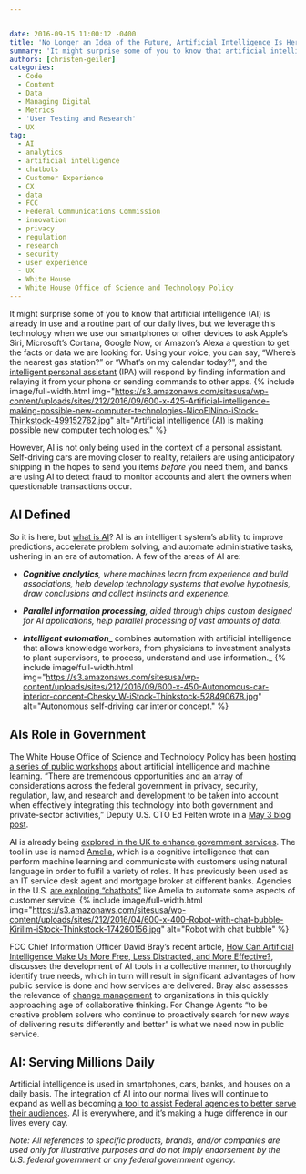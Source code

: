 ```yaml
---


date: 2016-09-15 11:00:12 -0400
title: 'No Longer an Idea of the Future, Artificial Intelligence Is Here and You Are Probably Already Using It'
summary: 'It might surprise some of you to know that artificial intelligence (AI) is already in use and a routine part of our daily lives, but we leverage this technology when we use our smartphones or other&nbsp;devices&nbsp;to ask Apple&amp;#8217;s Siri, Microsoft&amp;#8217;s Cortana, Google Now, or Amazon’s Alexa a question to get the facts or data we'
authors: [christen-geiler]
categories:
  - Code
  - Content
  - Data
  - Managing Digital
  - Metrics
  - 'User Testing and Research'
  - UX
tag:
  - AI
  - analytics
  - artificial intelligence
  - chatbots
  - Customer Experience
  - CX
  - data
  - FCC
  - Federal Communications Commission
  - innovation
  - privacy
  - regulation
  - research
  - security
  - user experience
  - UX
  - White House
  - White House Office of Science and Technology Policy
---
```


It might surprise some of you to know that artificial intelligence (AI) is already in use and a routine part of our daily lives, but we leverage this technology when we use our smartphones or other devices to ask Apple&#8217;s Siri, Microsoft&#8217;s Cortana, Google Now, or Amazon’s  Alexa a question to get the facts or data we are looking for. Using your voice, you can say, “Where’s  the nearest gas station?” or “What’s  on my calendar today?”, and the [intelligent personal assistant](https://en.wikipedia.org/wiki/Intelligent_personal_assistant) (IPA) will respond by finding information and relaying it from your phone or sending commands to other apps. 
{% include image/full-width.html img="https://s3.amazonaws.com/sitesusa/wp-content/uploads/sites/212/2016/09/600-x-425-Artificial-intelligence-making-possible-new-computer-technologies-NicoElNino-iStock-Thinkstock-499152762.jpg" alt="Artificial intelligence (AI) is making possible new computer technologies." %} 

However, AI is not only being used in the context of a personal assistant. Self-driving cars are moving closer to reality, retailers are using anticipatory shipping in the hopes to send you items _before_ you need them, and banks are using AI to detect fraud to monitor accounts and alert the owners when questionable transactions occur.

## AI Defined

So it is here, but [what is AI](http://dupress.com/articles/what-is-cognitive-technology/)? AI is an intelligent system’s  ability to improve predictions, accelerate problem solving, and automate administrative tasks, ushering in an era of automation. A few of the areas of AI are:

  * **_Cognitive analytics_**_, where machines learn from experience and build associations, help develop technology systems that evolve hypothesis, draw conclusions and collect instincts and experience._

  * **_Parallel information processing_**_, aided through chips custom designed for AI applications, help parallel processing of vast amounts of data._ 

  * **_Intelligent automation_**_ combines automation with artificial intelligence that allows knowledge workers, from physicians to investment analysts to plant supervisors, to process, understand and use information._ 
{% include image/full-width.html img="https://s3.amazonaws.com/sitesusa/wp-content/uploads/sites/212/2016/09/600-x-450-Autonomous-car-interior-concept-Chesky_W-iStock-Thinkstock-528490678.jpg" alt="Autonomous self-driving car interior concept." %} 

## AIs Role in Government

The White House Office of Science and Technology Policy has been [hosting a series of public workshops](https://www.whitehouse.gov/webform/rfi-preparing-future-artificial-intelligence) about artificial intelligence and machine learning. &#8220;There are tremendous opportunities and an array of considerations across the federal government in privacy, security, regulation, law, and research and development to be taken into account when effectively integrating this technology into both government and private-sector activities,&#8221; Deputy U.S. CTO Ed Felten wrote in a [May 3 blog post](https://www.whitehouse.gov/blog/2016/05/03/preparing-future-artificial-intelligence).

AI is already being [explored in the UK to enhance government services](http://www.cnbc.com/2016/06/16/ai-will-soon-provide-government-services.html). The tool in use is named [Amelia](http://www.ipsoft.com/amelia/), which is a cognitive intelligence that can perform machine learning and communicate with customers using natural language in order to fulfil a variety of roles. It has previously been used as an IT service desk agent and mortgage broker at different banks. Agencies in the U.S. [are exploring &#8220;chatbots&#8221;](http://www.nextgov.com/emerging-tech/emerging-tech-blog/2016/08/frequently-automated-questions-ai-future-faq/131186/?oref=ng-HPriver) like Amelia to automate some aspects of customer service. 
{% include image/full-width.html img="https://s3.amazonaws.com/sitesusa/wp-content/uploads/sites/212/2016/04/600-x-400-Robot-with-chat-bubble-Kirillm-iStock-Thinkstock-174260156.jpg" alt="Robot with chat bubble" %} 

FCC Chief Information Officer David Bray&#8217;s recent article, [How Can Artificial Intelligence Make Us More Free, Less Distracted, and More Effective?](https://www.linkedin.com/pulse/how-can-artificial-intelligence-make-us-more-free-less-bray-phd), discusses the development of AI tools in a collective manner, to thoroughly identify true needs, which in turn will result in significant advantages of how public service is done and how services are delivered. Bray also assesses the relevance of [change management](https://www.WHATEVER/2016/08/04/that-six-letter-word-change/) to organizations in this quickly approaching age of collaborative thinking. For Change Agents &#8220;to be creative problem solvers who continue to proactively search for new ways of delivering results differently and better&#8221; is what we need now in public service.

## AI: Serving Millions Daily

Artificial intelligence is used in smartphones, cars, banks, and houses on a daily basis. The integration of AI into our normal lives will continue to expand as well as becoming [a tool to assist Federal agencies to better serve their audiences](https://www.WHATEVER/2016/04/20/the-data-briefing-chatbots-and-the-rise-of-conversational-commerce-and-citizen-experience/). AI is everywhere, and it’s  making a huge difference in our lives every day.

_Note: All references to specific products, brands, and/or companies are used only for illustrative purposes and do not imply endorsement by the U.S. federal government or any federal government agency._